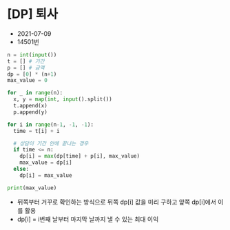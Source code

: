 # [DP] 퇴사

- 2021-07-09
- 14501번

```python
n = int(input())
t = [] # 기간
p = [] # 금액
dp = [0] * (n+1)
max_value = 0

for _ in range(n):
  x, y = map(int, input().split())
  t.append(x)
  p.append(y)

for i in range(n-1, -1, -1):
  time = t[i] + i

  # 상담이 기간 안에 끝나는 경우
  if time <= n:
    dp[i] = max(dp[time] + p[i], max_value)
    max_value = dp[i]
  else:
    dp[i] = max_value

print(max_value)
```

- 뒤쪽부터 거꾸로 확인하는 방식으로 뒤쪽 dp[i] 값을 미리 구하고 앞쪽 dp[i]에서 이를 활용
- dp[i] = i번째 날부터 마지막 날까지 낼 수 있는 최대 이익
